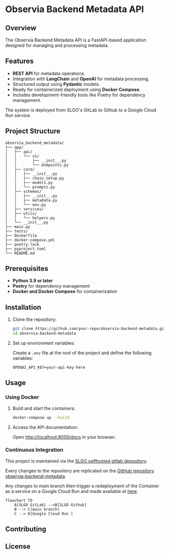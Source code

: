 # Observia Backend Metadata API

## Overview

The Observia Backend Metadata API is a FastAPI-based application designed for managing and processing metadata.

## Features

- **REST API** for metadata operations.
- Integration with **LangChain** and **OpenAI** for metadata processing.
- Structured output using **Pydantic** models.
- Ready for containerized deployment using **Docker Compose**.
- Includes development-friendly tools like Poetry for dependency management.

The system is deployed from SLGO's GitLab to Github to a Google Cloud Run service.

## Project Structure

```
observia_backend_metadata/
├── app/
│   ├── api/
│   │   └── v1/
│   │       ├── __init__.py
│   │       └── endpoints.py
│   ├── core/
│   │   ├── __init__.py
│   │   ├── chain_setup.py
│   │   ├── models.py
│   │   └── prompts.py
│   ├── schemas/
│   │   ├── __init__.py
│   │   ├── metadata.py
│   │   └── eov.py
│   ├── services/
│   ├── utils/
│   │   └── helpers.py
│   └── __init__.py
├── main.py
├── tests/
├── Dockerfile
├── docker-compose.yml
├── poetry.lock
├── pyproject.toml
└── README.md
```

## Prerequisites

- **Python 3.9 or later**
- **Poetry** for dependency management
- **Docker and Docker Compose** for containerization

## Installation

1. Clone the repository:

   ```bash
   git clone https://github.com/your-repo/observia-backend-metadata.git
   cd observia-backend-metadata
   ```

2. Set up environment variables:

   Create a `.env` file at the root of the project and define the following variables:

   ```env
   OPENAI_API_KEY=your-api-key-here
   ```

## Usage

### Using Docker

1. Build and start the containers:

   ```bash
   docker-compose up --build
   ```

2. Access the API documentation:

   Open [http://localhost:8000/docs](http://localhost:8000/docs) in your browser.

### Continuous Integration

This project is maintained via the [SLGO selfhosted gitlab depository](http://10.0.4.9:1410/sandbox-ogsl/observia_backend_metadata).

Every changes to the repository are replicated on the [GitHub repository observia-backend-metadata](https://github.com/OGSL-SLGO/observia-backend-metadata/tree/main).

Any changes to main branch then trigger a redeployment of the Container as a service on a Google Cloud Run and made available at [here](https://observia-backend-metadata-797895507841.us-central1.run.app).

```mermaid
flowchart TD
    A[SLGO GitLab] -->B[SLGO Github]
    B --> C(main branch)
    C --> D[Google Cloud Run ]
```

## Contributing

## License
